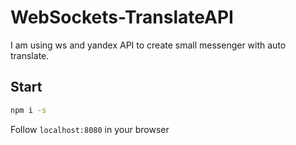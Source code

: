 # WebSockets-TranslateAPI
I am using ws and yandex API to create small messenger with auto translate. 

## Start
```bash
npm i -s
```
Follow `localhost:8080` in your browser
